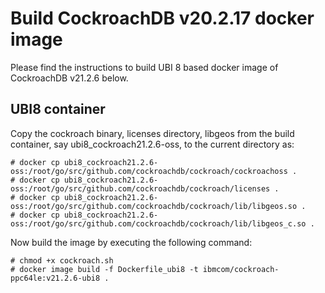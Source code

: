 # Build CockroachDB v20.2.17 docker image

Please find the instructions to build UBI 8 based docker image of
CockroachDB v21.2.6 below.

## UBI8 container

Copy the cockroach binary, licenses directory, libgeos from the build container, 
say ubi8_cockroach21.2.6-oss, to the current directory as:

```
# docker cp ubi8_cockroach21.2.6-oss:/root/go/src/github.com/cockroachdb/cockroach/cockroachoss .
# docker cp ubi8_cockroach21.2.6-oss:/root/go/src/github.com/cockroachdb/cockroach/licenses .
# docker cp ubi8_cockroach21.2.6-oss:/root/go/src/github.com/cockroachdb/cockroach/lib/libgeos.so .
# docker cp ubi8_cockroach21.2.6-oss:/root/go/src/github.com/cockroachdb/cockroach/lib/libgeos_c.so .
```

Now build the image by executing the following command:

```
# chmod +x cockroach.sh
# docker image build -f Dockerfile_ubi8 -t ibmcom/cockroach-ppc64le:v21.2.6-ubi8 .
```
